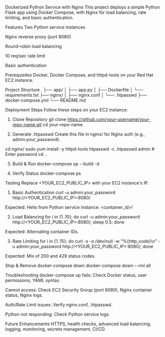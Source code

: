 Dockerized Python Service with Nginx
This project deploys a simple Python Flask app using Docker Compose, with Nginx for load balancing, rate limiting, and basic authentication.

Features
Two Python service instances

Nginx reverse proxy (port 8080)

Round-robin load balancing

10 req/sec rate limit

Basic authentication

Prerequisites
Docker, Docker Compose, and httpd-tools on your Red Hat EC2 instance.

Project Structure
.
├── app/
│   ├── app.py
│   ├── Dockerfile
│   └── requirements.txt
├── nginx/
│   ├── nginx.conf
│   └── .htpasswd
├── docker-compose.yml
└── README.md

Deployment Steps
Follow these steps on your EC2 instance:

1. Clone Repository
git clone https://github.com/your-username/your-repo-name.git
cd your-repo-name

2. Generate .htpasswd
Create this file in nginx/ for Nginx auth (e.g., admin:your_password).

cd nginx/
sudo yum install -y httpd-tools
htpasswd -c .htpasswd admin # Enter password
cd ..

3. Build & Run
docker-compose up --build -d

4. Verify Status
docker-compose ps

Testing
Replace <YOUR_EC2_PUBLIC_IP> with your EC2 instance's IP.

1. Basic Authentication
curl -u admin:your_password http://<YOUR_EC2_PUBLIC_IP>:8080/

Expected: Hello from Python service instance: <container_id>!

2. Load Balancing
for i in {1..10}; do curl -u admin:your_password http://<YOUR_EC2_PUBLIC_IP>:8080/; sleep 0.5; done

Expected: Alternating container IDs.

3. Rate Limiting
for i in {1..15}; do curl -s -o /dev/null -w "%{http_code}\n" -u admin:your_password http://<YOUR_EC2_PUBLIC_IP>:8080/; done

Expected: Mix of 200 and 429 status codes.

Stop & Remove
docker-compose down
docker-compose down --rmi all

Troubleshooting
docker-compose up fails: Check Docker status, user permissions, YAML syntax.

Cannot access: Check EC2 Security Group (port 8080), Nginx container status, Nginx logs.

Auth/Rate Limit issues: Verify nginx.conf, .htpasswd.

Python not responding: Check Python service logs.

Future Enhancements
HTTPS, health checks, advanced load balancing, logging, monitoring, secrets management, CI/CD.